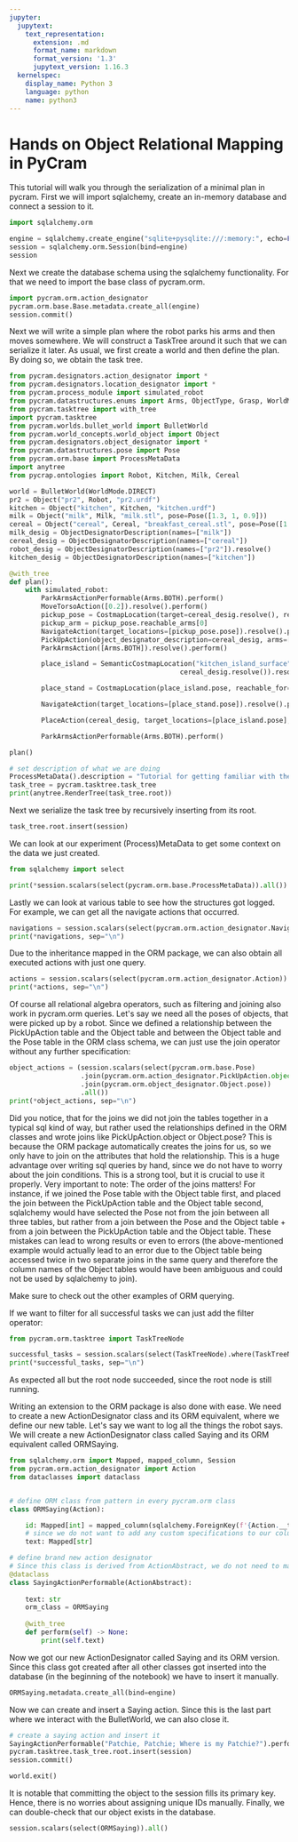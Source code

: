 ```yaml
---
jupyter:
  jupytext:
    text_representation:
      extension: .md
      format_name: markdown
      format_version: '1.3'
      jupytext_version: 1.16.3
  kernelspec:
    display_name: Python 3
    language: python
    name: python3
---
```


# Hands on Object Relational Mapping in PyCram

This tutorial will walk you through the serialization of a minimal plan in pycram.
First we will import sqlalchemy, create an in-memory database and connect a session to it.

```python
import sqlalchemy.orm

engine = sqlalchemy.create_engine("sqlite+pysqlite:///:memory:", echo=False)
session = sqlalchemy.orm.Session(bind=engine)
session
```

Next we create the database schema using the sqlalchemy functionality. For that we need to import the base class of pycram.orm.

```python
import pycram.orm.action_designator
pycram.orm.base.Base.metadata.create_all(engine)
session.commit()
```

Next we will write a simple plan where the robot parks his arms and then moves somewhere. We will construct a TaskTree around it such that we can serialize it later. As usual, we first create a world and then define the plan. By doing so, we obtain the task tree.

```python
from pycram.designators.action_designator import *
from pycram.designators.location_designator import *
from pycram.process_module import simulated_robot
from pycram.datastructures.enums import Arms, ObjectType, Grasp, WorldMode
from pycram.tasktree import with_tree
import pycram.tasktree
from pycram.worlds.bullet_world import BulletWorld
from pycram.world_concepts.world_object import Object
from pycram.designators.object_designator import *
from pycram.datastructures.pose import Pose
from pycram.orm.base import ProcessMetaData
import anytree
from pycrap.ontologies import Robot, Kitchen, Milk, Cereal

world = BulletWorld(WorldMode.DIRECT)
pr2 = Object("pr2", Robot, "pr2.urdf")
kitchen = Object("kitchen", Kitchen, "kitchen.urdf")
milk = Object("milk", Milk, "milk.stl", pose=Pose([1.3, 1, 0.9]))
cereal = Object("cereal", Cereal, "breakfast_cereal.stl", pose=Pose([1.3, 0.7, 0.95]))
milk_desig = ObjectDesignatorDescription(names=["milk"])
cereal_desig = ObjectDesignatorDescription(names=["cereal"])
robot_desig = ObjectDesignatorDescription(names=["pr2"]).resolve()
kitchen_desig = ObjectDesignatorDescription(names=["kitchen"])

@with_tree
def plan():
    with simulated_robot:
        ParkArmsActionPerformable(Arms.BOTH).perform()
        MoveTorsoAction([0.2]).resolve().perform()
        pickup_pose = CostmapLocation(target=cereal_desig.resolve(), reachable_for=robot_desig).resolve()
        pickup_arm = pickup_pose.reachable_arms[0]
        NavigateAction(target_locations=[pickup_pose.pose]).resolve().perform()
        PickUpAction(object_designator_description=cereal_desig, arms=[pickup_arm], grasps=[Grasp.FRONT]).resolve().perform()
        ParkArmsAction([Arms.BOTH]).resolve().perform()

        place_island = SemanticCostmapLocation("kitchen_island_surface", kitchen_desig.resolve(),
                                           cereal_desig.resolve()).resolve()

        place_stand = CostmapLocation(place_island.pose, reachable_for=robot_desig, reachable_arm=pickup_arm).resolve()

        NavigateAction(target_locations=[place_stand.pose]).resolve().perform()

        PlaceAction(cereal_desig, target_locations=[place_island.pose], arms=[pickup_arm]).resolve().perform()

        ParkArmsActionPerformable(Arms.BOTH).perform()

plan()

# set description of what we are doing
ProcessMetaData().description = "Tutorial for getting familiar with the ORM."
task_tree = pycram.tasktree.task_tree
print(anytree.RenderTree(task_tree.root))
```

Next we serialize the task tree by recursively inserting from its root.

```python
task_tree.root.insert(session)
```

We can look at our experiment (Process)MetaData to get some context on the data we just created.

```python
from sqlalchemy import select

print(*session.scalars(select(pycram.orm.base.ProcessMetaData)).all())
```

Lastly we can look at various table to see how the structures got logged.
For example, we can get all the navigate actions that occurred.

```python
navigations = session.scalars(select(pycram.orm.action_designator.NavigateAction)).all()
print(*navigations, sep="\n")
```

Due to the inheritance mapped in the ORM package, we can also obtain all executed actions with just one query. 

```python
actions = session.scalars(select(pycram.orm.action_designator.Action)).all()
print(*actions, sep="\n")
```

Of course all relational algebra operators, such as filtering and joining also work in pycram.orm queries. Let's say we need all the poses of objects, that were picked up by a robot. Since we defined a relationship between the PickUpAction table and the Object table and between the Object table and the Pose table in the ORM class schema, we can just use the join operator without any further specification:

```python
object_actions = (session.scalars(select(pycram.orm.base.Pose)
                  .join(pycram.orm.action_designator.PickUpAction.object)
                  .join(pycram.orm.object_designator.Object.pose))
                  .all())
print(*object_actions, sep="\n")

```

Did you notice, that for the joins we did not join the tables together in a typical sql kind of way, but rather used the relationships defined in the ORM classes and wrote joins like PickUpAction.object or Object.pose? This is because the ORM package automatically creates the joins for us, so we only have to join on the attributes that hold the relationship. This is a huge advantage over writing sql queries by hand, since we do not have to worry about the join conditions. 
This is a strong tool, but it is crucial to use it properly. Very important to note: The order of the joins matters! For instance, if we joined the Pose table with the Object table first, and placed the join between the PickUpAction table and the Object table second, sqlalchemy would have selected the Pose not from the join between all three tables, but rather from a join between the Pose and the Object table + from a join between the PickUpAction table and the Object table. These mistakes can lead to wrong results or even to errors (the above-mentioned example would actually lead to an error due to the Object table being accessed twice in two separate joins in the same query and therefore the column names of the Object tables would have been ambiguous and could not be used by sqlalchemy to join).

Make sure to check out the other examples of ORM querying.


If we want to filter for all successful tasks we can just add the filter operator:

```python
from pycram.orm.tasktree import TaskTreeNode

successful_tasks = session.scalars(select(TaskTreeNode).where(TaskTreeNode.status == "SUCCEEDED"))
print(*successful_tasks, sep="\n")
```

As expected all but the root node succeeded, since the root node is still running.

Writing an extension to the ORM package is also done with ease. We need to create a new ActionDesignator class and its ORM equivalent, where we define our new table. Let's say we want to log all the things the robot says. We will create a new ActionDesignator class called Saying and its ORM equivalent called ORMSaying. 

```python
from sqlalchemy.orm import Mapped, mapped_column, Session
from pycram.orm.action_designator import Action
from dataclasses import dataclass


# define ORM class from pattern in every pycram.orm class
class ORMSaying(Action):

    id: Mapped[int] = mapped_column(sqlalchemy.ForeignKey(f'{Action.__tablename__}.id'), primary_key=True, init=False)
    # since we do not want to add any custom specifications to our column, we don't even need to define mapped_column, sqlalchemy does this internally.
    text: Mapped[str] 

# define brand new action designator
# Since this class is derived from ActionAbstract, we do not need to manually define the insert() and to_sql() function, the mapping is done automatically. We just have to tell the class, which ORMclass it is supposed to use.
@dataclass 
class SayingActionPerformable(ActionAbstract):
    
    text: str
    orm_class = ORMSaying
        
    @with_tree
    def perform(self) -> None:
        print(self.text)
```

Now we got our new ActionDesignator called Saying and its ORM version. Since this class got created after all other classes got inserted into the database (in the beginning of the notebook) we have to insert it manually. 

```python
ORMSaying.metadata.create_all(bind=engine)
```

Now we can create and insert a Saying action. Since this is the last part where we interact with the BulletWorld, we can also close it.

```python
# create a saying action and insert it
SayingActionPerformable("Patchie, Patchie; Where is my Patchie?").perform()
pycram.tasktree.task_tree.root.insert(session)
session.commit()

world.exit()
```

It is notable that committing the object to the session fills its primary key. Hence, there is no worries about assigning unique IDs manually.
Finally, we can double-check that our object exists in the database.

```python
session.scalars(select(ORMSaying)).all()
```
